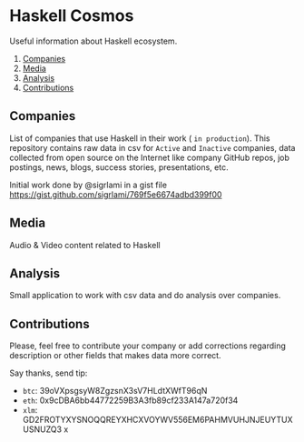 # Haskell Cosmos

Useful information about Haskell ecosystem.

1. [Companies](#companies)
2. [Media](#media)
3. [Analysis](#analysis)
4. [Contributions](#contributions)


## Companies

List of companies that use Haskell in their work ( `in production`). This repository contains raw data in csv for `Active` and `Inactive` companies, data collected from open source on the Internet like company GitHub repos, job postings, news, blogs, success stories, presentations, etc.



Initial work done by @sigrlami in a gist file https://gist.github.com/sigrlami/769f5e6674adbd399f00

## Media

Audio & Video content related to Haskell

## Analysis

Small application to work with csv data and do analysis over companies.

## Contributions

Please, feel free to contribute your company or add corrections regarding description or other fields that makes data more correct.

Say thanks, send tip:

- `btc`: 39oVXpsgsyW8ZgzsnX3sV7HLdtXWfT96qN
- `eth`: 0x9cDBA6bb44772259B3A3fb89cf233A147a720f34
- `xlm`: GD2FROTYXYSNOQQREYXHCXVOYWV556EM6PAHMVUHJNJEUYTUXUSNUZQ3
x

